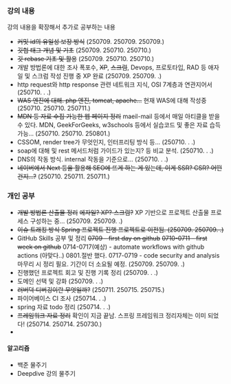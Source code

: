 ### 강의 내용
강의 내용을 확장해서 추가로 공부하는 내용

- ~~커밋 id의 유일성 보장 방식~~
  (250709. 250709. 250709.)
- ~~깃헙 태그 개념 및 기초~~
  (250709. 250710. 250710.)
- ~~깃 rebase 기초 및 활용~~
  (250709. 250710. 250710.)
- 개발 방법론에 대한 조사
  폭포수, ~~XP~~, ~~스크럼~~, Devops, 프로토타입, RAD 등
  애자일 및 스크럼 작성 진행 중
  XP 완료
  (250709. 250709. .)
- http request와 http response 관련 네트워크 지식, OSI 7계층과 연관지어서
  (250710. . .)
- ~~WAS 엔진에 대해. php 엔진, tomcat, apache...~~
  현재 WAS에 대해 작성중
  (250710. 250710. 250711.)
- ~~MDN 등 자료 수집 가능한 웹 페이지 정리~~
  maeil-mail 등에서 매일 아티클을 받을 수 있다.
  MDN, GeekForGeeks, w3schools 등에서 실습코드 및 좋은 자료 습득 가능...
  (250710. 250710. 250801.)
- CSSOM, render tree가 무엇인지, 인터프리팅 방식 등...
  (250710. . .)
- soap에 대해 및 rest 메서드처럼 가이드가 있는지? 등 비교 분석.
  (250710. . .)
- DNS의 작동 방식. internal 작동을 기준으로...
  (250710. . .)
- ~~네이버에서 Next 등을 활용해 SEO에 뜨게 하는 게 있는데, 이게 SSR? CSR? 어떤 건지...?~~
  (250710. 250711. 250711.)

### 개인 공부

- ~~개발 방법론 산출물 정리~~
  ~~에자일? XP? 스크럼?~~
  XP 기반으로 프로젝트 산출물 프로세스 구성하는 중...
  (250709. 250709. .)
- ~~이슈 트래킹 방식 Spring 프로젝트 진행
  프로젝트로 이전됨.
  (250709. 250709. .)~~
- GitHub Skills 공부 및 정리
  ~~0709 - first day on github~~
  ~~0710-0711 - first week on github~~
  0714-0717(예상) - automate workflows with github actions (아맞다..)
  0801.절반 했다.
  0717-0719 - code security and analysis
  마무리 시 정리 필요. 기간이 더 소요될 예정.
  (250709. 250709. .)
- 진행했던 프로젝트 회고 및 진행 기록 정리
  (250709. . .)
- 도메인 선택 및 강화
  (250709. . .)
- ~~러버덕 디버깅이란 무엇일까?~~
  (250711. 250715. 250715.)
- 파이어베이스 CI 조사
  (250714. . .)
- spring 자료 todo 정리
  (250714. . .)
- ~~프레임워크 자료 정리~~
  확인이 지금 끝남. 스프링 프레임워크 정리자체는 이미 되었다!
  (250714. 250714. 250730.)
- 

#### 알고리즘

- 백준 물주기
- Deepdive 강의 물주기